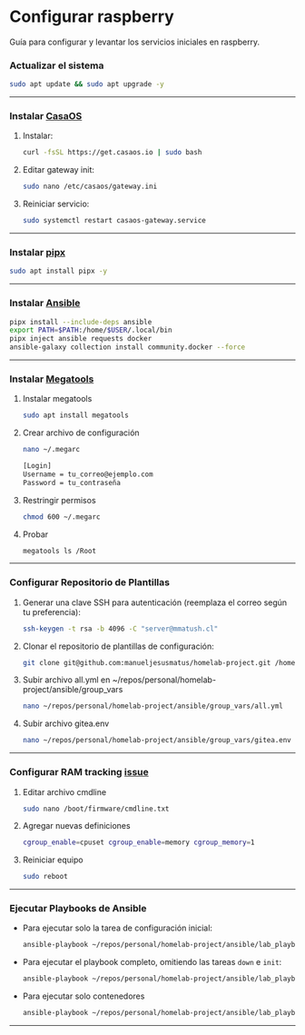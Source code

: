 # Configurar raspberry
Guía para configurar y levantar los servicios iniciales en raspberry.

### Actualizar el sistema
```bash
sudo apt update && sudo apt upgrade -y
```

---

### Instalar [CasaOS](https://wiki.casaos.io/en/get-started)

1. Instalar:
    ```bash
    curl -fsSL https://get.casaos.io | sudo bash
    ```

2. Editar gateway init:
    ```bash
    sudo nano /etc/casaos/gateway.ini
    ```

3. Reiniciar servicio:
    ```bash
    sudo systemctl restart casaos-gateway.service
    ```
---

### Instalar [pipx](https://github.com/pypa/pipx)
```bash
sudo apt install pipx -y
```

---

### Instalar [Ansible](https://docs.ansible.com/ansible/latest/installation_guide/intro_installation.html#installing-and-upgrading-ansible-with-pipx)
```bash
pipx install --include-deps ansible
export PATH=$PATH:/home/$USER/.local/bin
pipx inject ansible requests docker
ansible-galaxy collection install community.docker --force
```

---

### Instalar [Megatools](https://xff.cz/megatools/)

1. Instalar megatools
    ```bash
    sudo apt install megatools
    ```

2. Crear archivo de configuración
    ```bash
    nano ~/.megarc
    ```
    ```bash
    [Login]
    Username = tu_correo@ejemplo.com
    Password = tu_contraseña
    ```

3. Restringir permisos
    ```bash
    chmod 600 ~/.megarc
    ```

4. Probar
    ```bash
    megatools ls /Root
    ```

---

### Configurar Repositorio de Plantillas

1. Generar una clave SSH para autenticación (reemplaza el correo según tu preferencia):
    ```bash
    ssh-keygen -t rsa -b 4096 -C "server@mmatush.cl"
    ```

2. Clonar el repositorio de plantillas de configuración:
    ```bash
    git clone git@github.com:manueljesusmatus/homelab-project.git /home/mmatush/repos/personal/homelab-project
    ```

3. Subir archivo all.yml en ~/repos/personal/homelab-project/ansible/group_vars
    ```bash
    nano ~/repos/personal/homelab-project/ansible/group_vars/all.yml
    ```
   
4. Subir archivo gitea.env
    ```bash
    nano ~/repos/personal/homelab-project/ansible/group_vars/gitea.env
    ```

---

### Configurar RAM tracking [issue](https://forums.raspberrypi.com/viewtopic.php?t=203128)
1. Editar archivo cmdline
    ```bash
    sudo nano /boot/firmware/cmdline.txt
    ```
3. Agregar nuevas definiciones
    ```bash
    cgroup_enable=cpuset cgroup_enable=memory cgroup_memory=1
    ```
4. Reiniciar equipo
    ```bash
    sudo reboot
    ```

---

### Ejecutar Playbooks de Ansible

- Para ejecutar solo la tarea de configuración inicial:
    ```bash
    ansible-playbook ~/repos/personal/homelab-project/ansible/lab_playbook.yml --verbose --tags "init"
    ```

- Para ejecutar el playbook completo, omitiendo las tareas `down` e `init`:
    ```bash
    ansible-playbook ~/repos/personal/homelab-project/ansible/lab_playbook.yml --verbose --skip-tags "down,init"
    ```

- Para ejecutar solo contenedores
    ```bash
    ansible-playbook ~/repos/personal/homelab-project/ansible/lab_playbook.yml --verbose --tags "up"
    ```
---
